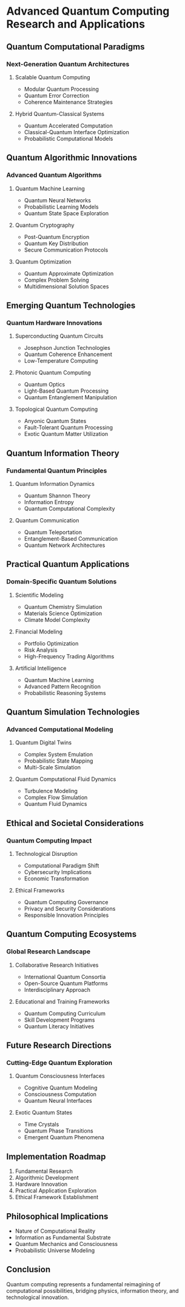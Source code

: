 # Advanced Quantum Computing Research and Applications

## Quantum Computational Paradigms

### Next-Generation Quantum Architectures
1. Scalable Quantum Computing
   - Modular Quantum Processing
   - Quantum Error Correction
   - Coherence Maintenance Strategies

2. Hybrid Quantum-Classical Systems
   - Quantum Accelerated Computation
   - Classical-Quantum Interface Optimization
   - Probabilistic Computational Models

## Quantum Algorithmic Innovations

### Advanced Quantum Algorithms
1. Quantum Machine Learning
   - Quantum Neural Networks
   - Probabilistic Learning Models
   - Quantum State Space Exploration

2. Quantum Cryptography
   - Post-Quantum Encryption
   - Quantum Key Distribution
   - Secure Communication Protocols

3. Quantum Optimization
   - Quantum Approximate Optimization
   - Complex Problem Solving
   - Multidimensional Solution Spaces

## Emerging Quantum Technologies

### Quantum Hardware Innovations
1. Superconducting Quantum Circuits
   - Josephson Junction Technologies
   - Quantum Coherence Enhancement
   - Low-Temperature Computing

2. Photonic Quantum Computing
   - Quantum Optics
   - Light-Based Quantum Processing
   - Quantum Entanglement Manipulation

3. Topological Quantum Computing
   - Anyonic Quantum States
   - Fault-Tolerant Quantum Processing
   - Exotic Quantum Matter Utilization

## Quantum Information Theory

### Fundamental Quantum Principles
1. Quantum Information Dynamics
   - Quantum Shannon Theory
   - Information Entropy
   - Quantum Computational Complexity

2. Quantum Communication
   - Quantum Teleportation
   - Entanglement-Based Communication
   - Quantum Network Architectures

## Practical Quantum Applications

### Domain-Specific Quantum Solutions
1. Scientific Modeling
   - Quantum Chemistry Simulation
   - Materials Science Optimization
   - Climate Model Complexity

2. Financial Modeling
   - Portfolio Optimization
   - Risk Analysis
   - High-Frequency Trading Algorithms

3. Artificial Intelligence
   - Quantum Machine Learning
   - Advanced Pattern Recognition
   - Probabilistic Reasoning Systems

## Quantum Simulation Technologies

### Advanced Computational Modeling
1. Quantum Digital Twins
   - Complex System Emulation
   - Probabilistic State Mapping
   - Multi-Scale Simulation

2. Quantum Computational Fluid Dynamics
   - Turbulence Modeling
   - Complex Flow Simulation
   - Quantum Fluid Dynamics

## Ethical and Societal Considerations

### Quantum Computing Impact
1. Technological Disruption
   - Computational Paradigm Shift
   - Cybersecurity Implications
   - Economic Transformation

2. Ethical Frameworks
   - Quantum Computing Governance
   - Privacy and Security Considerations
   - Responsible Innovation Principles

## Quantum Computing Ecosystems

### Global Research Landscape
1. Collaborative Research Initiatives
   - International Quantum Consortia
   - Open-Source Quantum Platforms
   - Interdisciplinary Approach

2. Educational and Training Frameworks
   - Quantum Computing Curriculum
   - Skill Development Programs
   - Quantum Literacy Initiatives

## Future Research Directions

### Cutting-Edge Quantum Exploration
1. Quantum Consciousness Interfaces
   - Cognitive Quantum Modeling
   - Consciousness Computation
   - Quantum Neural Interfaces

2. Exotic Quantum States
   - Time Crystals
   - Quantum Phase Transitions
   - Emergent Quantum Phenomena

## Implementation Roadmap
1. Fundamental Research
2. Algorithmic Development
3. Hardware Innovation
4. Practical Application Exploration
5. Ethical Framework Establishment

## Philosophical Implications
- Nature of Computational Reality
- Information as Fundamental Substrate
- Quantum Mechanics and Consciousness
- Probabilistic Universe Modeling

## Conclusion
Quantum computing represents a fundamental reimagining of computational possibilities, bridging physics, information theory, and technological innovation.

